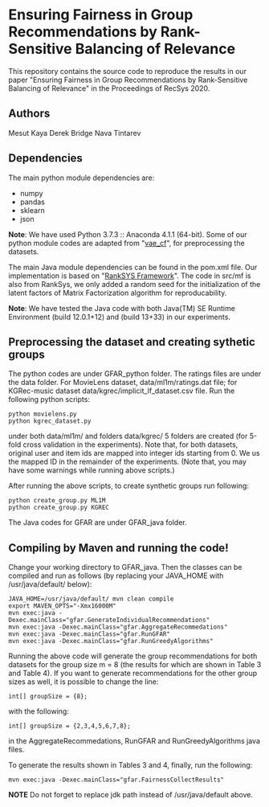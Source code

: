 # Ensuring Fairness in Group Recommendations by Rank-Sensitive Balancing of Relevance

This repository contains the source code to reproduce the results in our paper "Ensuring Fairness in Group Recommendations by Rank-Sensitive Balancing of Relevance" in the Proceedings of RecSys 2020.
## Authors
Mesut Kaya
Derek Bridge
Nava Tintarev

## Dependencies
The main python module dependencies are:
- numpy
- pandas
- sklearn
- json

**Note**: We have used Python 3.7.3 :: Anaconda 4.1.1 (64-bit). Some of our python module codes are adapted from "[vae_cf](https://github.com/dawenl/vae_cf)", for preprocessing the datasets.

The main Java module dependencies can be found in the pom.xml file. Our implementation is based on "[RankSYS Framework](https://github.com/RankSys/RankSys)". The code in src/mf is also from RankSys, we only added a random seed for the initialization of the latent factors of Matrix Factorization algorithm for reproducability. 

**Note**: We have tested the Java code with both Java(TM) SE Runtime Environment (build 12.0.1+12) and (build 13+33) in our experiments. 


## Preprocessing the dataset and creating sythetic groups

The python codes are under GFAR_python folder. The ratings files are under the data folder. For MovieLens dataset, data/ml1m/ratings.dat file; for KGRec-music dataset data/kgrec/implicit_lf_dataset.csv file.
Run the following python scripts:
```
python movielens.py
python kgrec_dataset.py
```

under both data/ml1m/ and folders data/kgrec/ 5 folders are created (for 5-fold cross validation in the experiments). Note that, for both datasets, original user and item ids are mapped into integer ids starting from 0. We us the mapped ID in the remainder of the experiments. (Note that, you may have some warnings while running above scripts.) 

After running the above scripts, to create synthetic groups run following:

```
python create_group.py ML1M
python create_group.py KGREC
```



The Java codes for GFAR are under GFAR_java folder.


## Compiling by Maven and running the code!
Change your working directory to GFAR_java. Then the classes can be compiled and run as follows (by replacing your JAVA_HOME with /usr/java/default/ below): 

```
JAVA_HOME=/usr/java/default/ mvn clean compile
export MAVEN_OPTS="-Xmx16000M"
mvn exec:java -Dexec.mainClass="gfar.GenerateIndividualRecommendations"
mvn exec:java -Dexec.mainClass="gfar.AggregateRecommedations"
mvn exec:java -Dexec.mainClass="gfar.RunGFAR"
mvn exec:java -Dexec.mainClass="gfar.RunGreedyAlgorithms"
```

Running the above code will generate the group recommendations for both datasets for the group size m = 8 (the results for which are shown in Table 3 and Table 4). If you want to generate recommendations for the other group sizes as well, it is possible to change the line:

```
int[] groupSize = {8};
```

with the following:

```
int[] groupSize = {2,3,4,5,6,7,8};
```
in the AggregateRecommedations, RunGFAR and RunGreedyAlgorithms java files. 

To generate the results shown in Tables 3 and 4, finally, run the following:

```
mvn exec:java -Dexec.mainClass="gfar.FairnessCollectResults"
```
**NOTE** Do not forget to replace jdk path instead of /usr/java/default above. 
